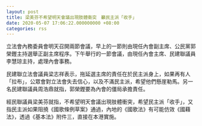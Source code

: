 ```yaml
---
layout: post
title: 梁美芬不希望明天會議出現肢體衝突　籲民主派「收手」
date: 2020-05-07 17:06:22.000000000 +08:00
categories: rss
---
```


立法會內務委員會明天召開兩節會議，早上的一節則由現任內會副主席、公民黨郭榮鏗主持選舉正副主席程序。下午舉行的一節會議，由現任內會主席、民建聯議員李慧琼主持，處理內會事務。

民建聯立法會議員梁志祥表示，拖延選主席的責任在於民主派身上，如果再有人「拉布」，公眾會對立法會失去信心，以及不滿民主派，希望他們懸崖勒馬。另一名民建聯議員周浩鼎就指，郭榮鏗要為內會的僵局承擔責任。

經民聯議員梁美芬就指，不希望明天會議出現肢體衝突，希望民主派「收手」，又指民主派如果阻撓《國歌條例草案》通過，內地的《國歌法》有可能仿效《國藉法》，透過《基本法》附件三，直接在本港實施。
